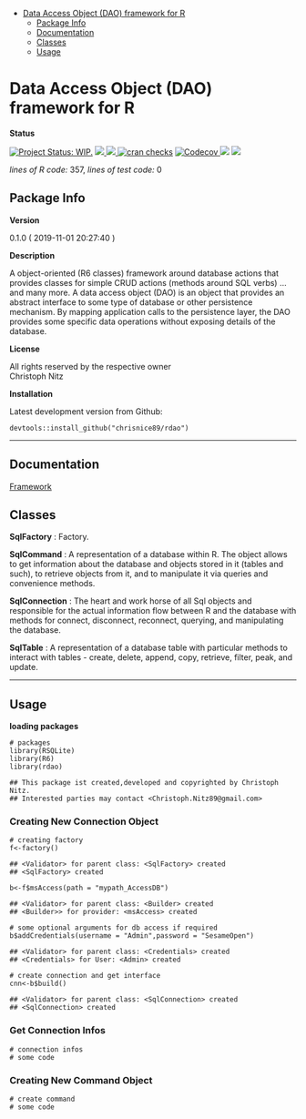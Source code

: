 -   [Data Access Object (DAO) framework for
    R](#data-access-object-dao-framework-for-r)
    -   [Package Info](#package-info)
    -   [Documentation](#documentation)
    -   [Classes](#classes)
    -   [Usage](#usage)

<!-- README.md is generated from README.Rmd. Please edit that file -->
Data Access Object (DAO) framework for R
========================================

**Status**

[![Project Status:
WIP.](https://www.repostatus.org/badges/latest/wip.svg)](http://www.repostatus.org/#wip)
<a href="https://travis-ci.org/chrisnice89/rdao">
<img src="https://api.travis-ci.org/chrisnice89/rdao.svg?branch=master">
<a/> <a href="https://cran.r-project.org/package=rdao">
<img src="http://www.r-pkg.org/badges/version/rdao"> </a> [![cran
checks](https://cranchecks.info/badges/summary/reshape)](https://cran.r-project.org/web/checks/check_results_reshape.html)
<a href="https://codecov.io/gh/chrisnice89/rdao">
<img src="https://codecov.io/gh/chrisnice89/rdao/branch/master/graph/badge.svg" alt="Codecov" />
</a> <img src="http://cranlogs.r-pkg.org/badges/grand-total/rdao">
<img src="http://cranlogs.r-pkg.org/badges/rdao">

*lines of R code:* 357, *lines of test code:* 0

Package Info
------------

**Version**

0.1.0 ( 2019-11-01 20:27:40 )

**Description**

A object-oriented (R6 classes) framework around database actions that
provides classes for simple CRUD actions (methods around SQL verbs) …
and many more. A data access object (DAO) is an object that provides an
abstract interface to some type of database or other persistence
mechanism. By mapping application calls to the persistence layer, the
DAO provides some specific data operations without exposing details of
the database.

**License**

All rights reserved by the respective owner <br>Christoph Nitz

**Installation**

Latest development version from Github:

    devtools::install_github("chrisnice89/rdao")

------------------------------------------------------------------------

Documentation
-------------

[Framework](https://github.com/ChrisNice89/rdao/blob/master/docs/articles/Framework.html)

Classes
-------

**SqlFactory** : Factory.

**SqlCommand** : A representation of a database within R. The object
allows to get information about the database and objects stored in it
(tables and such), to retrieve objects from it, and to manipulate it via
queries and convenience methods.

**SqlConnection** : The heart and work horse of all Sql objects and
responsible for the actual information flow between R and the database
with methods for connect, disconnect, reconnect, querying, and
manipulating the database.

**SqlTable** : A representation of a database table with particular
methods to interact with tables - create, delete, append, copy,
retrieve, filter, peak, and update.

------------------------------------------------------------------------

Usage
-----

**loading packages**

    # packages
    library(RSQLite)
    library(R6)
    library(rdao)

    ## This package ist created,developed and copyrighted by Christoph Nitz.
    ## Interested parties may contact <Christoph.Nitz89@gmail.com>

### Creating New Connection Object

    # creating factory
    f<-factory()

    ## <Validator> for parent class: <SqlFactory> created
    ## <SqlFactory> created

    b<-f$msAccess(path = "mypath_AccessDB")

    ## <Validator> for parent class: <Builder> created
    ## <Builder>> for provider: <msAccess> created

    # some optional arguments for db access if required
    b$addCredentials(username = "Admin",password = "SesameOpen")

    ## <Validator> for parent class: <Credentials> created
    ## <Credentials> for User: <Admin> created

    # create connection and get interface
    cnn<-b$build()

    ## <Validator> for parent class: <SqlConnection> created
    ## <SqlConnection> created

### Get Connection Infos

    # connection infos
    # some code

### Creating New Command Object

    # create command
    # some code
